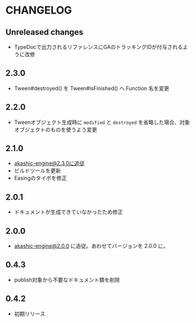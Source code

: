 # CHANGELOG

## Unreleased changes
* TypeDocで出力されるリファレンスにGAのトラッキングIDが付与されるように改修

## 2.3.0
* Tween#destroyed() を Tween#isFinished() へ Function 名を変更

## 2.2.0
* Tweenオブジェクト生成時に `modified` と `destroyed` を省略した場合、対象オブジェクトのものを使うよう変更

## 2.1.0

* akashic-engine@2.3.0に追従
* ビルドツールを更新
* Easingのタイポを修正

## 2.0.1

* ドキュメントが生成できていなかったため修正

## 2.0.0

* akashic-engine@2.0.0 に追従。あわせてバージョンを 2.0.0 に。

## 0.4.3

* publish対象から不要なドキュメント類を削除

## 0.4.2

* 初期リリース
